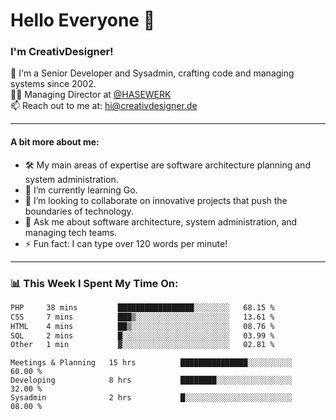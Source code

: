 # Hello Everyone 👋

### I'm CreativDesigner!

🔭 I'm a Senior Developer and Sysadmin, crafting code and managing systems since 2002.  
👨‍💼 Managing Director at [@HASEWERK](https://github.com/HASEWERK)  
📫 Reach out to me at: [hi@creativdesigner.de](mailto:hi@creativdesigner.de)  

---

#### A bit more about me:

- 🛠 My main areas of expertise are software architecture planning and system administration.
- 🌱 I’m currently learning Go.
- 👯 I’m looking to collaborate on innovative projects that push the boundaries of technology.
- 💬 Ask me about software architecture, system administration, and managing tech teams.
- ⚡ Fun fact: I can type over 120 words per minute!  

---

### 📊 **This Week I Spent My Time On:**

<!--START_SECTION:waka-->

```txt
PHP     38 mins         █████████████████░░░░░░░░   68.15 %
CSS     7 mins          ███▒░░░░░░░░░░░░░░░░░░░░░   13.61 %
HTML    4 mins          ██▒░░░░░░░░░░░░░░░░░░░░░░   08.76 %
SQL     2 mins          █░░░░░░░░░░░░░░░░░░░░░░░░   03.99 %
Other   1 min           ▓░░░░░░░░░░░░░░░░░░░░░░░░   02.81 %
```

<!--END_SECTION:waka-->

```text
Meetings & Planning   15 hrs          ███████████████░░░░░░░░░░   60.00 % 
Developing            8 hrs           ████████░░░░░░░░░░░░░░░░░   32.00 % 
Sysadmin              2 hrs           █░░░░░░░░░░░░░░░░░░░░░░░░   08.00 %

